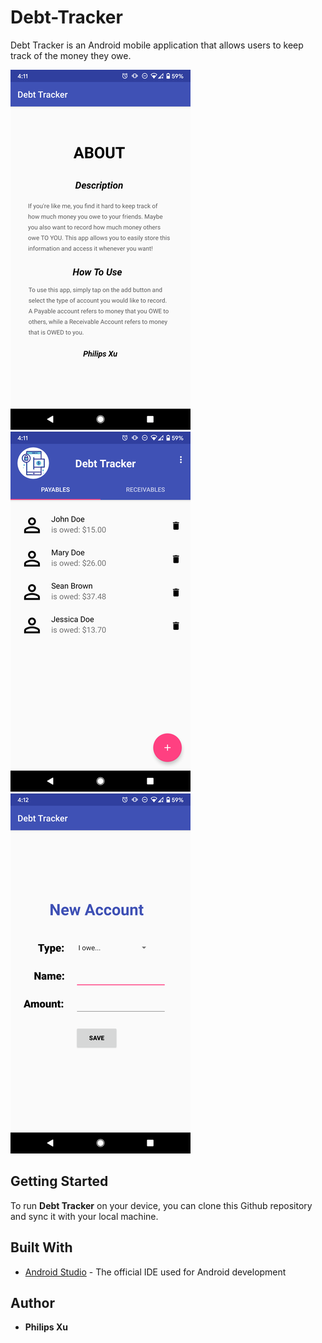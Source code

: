 # Debt-Tracker
Debt Tracker is an Android mobile application that allows users to keep track of the money they owe.

![alt-text-1](https://github.com/Puepis/Debt-Tracker/blob/master/about_section.png) ![alt-text-2](https://github.com/Puepis/Debt-Tracker/blob/master/account_page.png) ![alt-text-1](https://github.com/Puepis/Debt-Tracker/blob/master/new_account_page.png)

## Getting Started
To run **Debt Tracker** on your device, you can clone this Github repository and sync it with your local machine. 


## Built With

* [Android Studio](https://developer.android.com/studio) - The official IDE used for Android development

## Author

* **Philips Xu**
